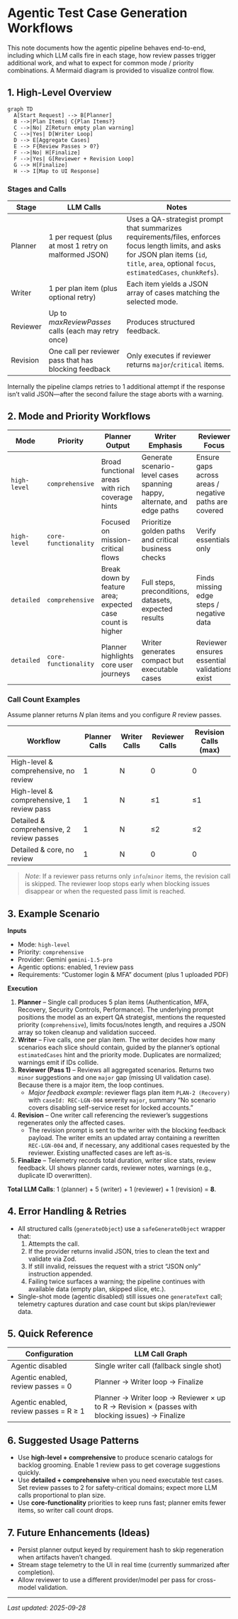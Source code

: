# Agentic Test Case Generation Workflows

This note documents how the agentic pipeline behaves end-to-end, including which LLM calls fire in each stage, how review passes trigger additional work, and what to expect for common mode / priority combinations. A Mermaid diagram is provided to visualize control flow.

## 1. High-Level Overview

```mermaid
graph TD
  A[Start Request] --> B[Planner]
  B -->|Plan Items| C{Plan Items?}
  C -->|No| Z[Return empty plan warning]
  C -->|Yes| D[Writer Loop]
  D --> E[Aggregate Cases]
  E --> F{Review Passes > 0?}
  F -->|No| H[Finalize]
  F -->|Yes| G[Reviewer + Revision Loop]
  G --> H[Finalize]
  H --> I[Map to UI Response]
```

### Stages and Calls

| Stage | LLM Calls | Notes |
|-------|-----------|-------|
| Planner | 1 per request (plus at most 1 retry on malformed JSON) | Uses a QA-strategist prompt that summarizes requirements/files, enforces focus length limits, and asks for JSON plan items (`id`, `title`, `area`, optional `focus`, `estimatedCases`, `chunkRefs`). |
| Writer | 1 per plan item (plus optional retry) | Each item yields a JSON array of cases matching the selected mode. |
| Reviewer | Up to _maxReviewPasses_ calls (each may retry once) | Produces structured feedback. |
| Revision | One call per reviewer pass that has blocking feedback | Only executes if reviewer returns `major`/`critical` items. |

Internally the pipeline clamps retries to 1 additional attempt if the response isn’t valid JSON—after the second failure the stage aborts with a warning.

## 2. Mode and Priority Workflows

| Mode | Priority | Planner Output | Writer Emphasis | Reviewer Focus |
|------|----------|----------------|-----------------|----------------|
| `high-level` | `comprehensive` | Broad functional areas with rich coverage hints | Generate scenario-level cases spanning happy, alternate, and edge paths | Ensure gaps across areas / negative paths are covered |
| `high-level` | `core-functionality` | Focused on mission-critical flows | Prioritize golden paths and critical business checks | Verify essentials only |
| `detailed` | `comprehensive` | Break down by feature area; expected case count is higher | Full steps, preconditions, datasets, expected results | Finds missing edge steps / negative data |
| `detailed` | `core-functionality` | Planner highlights core user journeys | Writer generates compact but executable cases | Reviewer ensures essential validations exist |

### Call Count Examples

Assume planner returns _N_ plan items and you configure _R_ review passes.

| Workflow | Planner Calls | Writer Calls | Reviewer Calls | Revision Calls (max) |
|----------|---------------|--------------|----------------|-----------------------|
| High-level & comprehensive, no review | 1 | N | 0 | 0 |
| High-level & comprehensive, 1 review pass | 1 | N | ≤1 | ≤1 |
| Detailed & comprehensive, 2 review passes | 1 | N | ≤2 | ≤2 |
| Detailed & core, no review | 1 | N | 0 | 0 |

> _Note_: If a reviewer pass returns only `info`/`minor` items, the revision call is skipped. The reviewer loop stops early when blocking issues disappear or when the requested pass limit is reached.

## 3. Example Scenario

**Inputs**

- Mode: `high-level`
- Priority: `comprehensive`
- Provider: Gemini `gemini-1.5-pro`
- Agentic options: enabled, 1 review pass
- Requirements: “Customer login & MFA” document (plus 1 uploaded PDF)

**Execution**

1. **Planner** – Single call produces 5 plan items (Authentication, MFA, Recovery, Security Controls, Performance). The underlying prompt positions the model as an expert QA strategist, mentions the requested priority (`comprehensive`), limits focus/notes length, and requires a JSON array so token cleanup and validation succeed.
2. **Writer** – Five calls, one per plan item. The writer decides how many scenarios each slice should contain, guided by the planner’s optional `estimatedCases` hint and the priority mode. Duplicates are normalized; warnings emit if IDs collide.
3. **Reviewer (Pass 1)** – Reviews all aggregated scenarios. Returns two `minor` suggestions and one `major` gap (missing UI validation case). Because there is a major item, the loop continues.
   - _Major feedback example_: reviewer flags plan item `PLAN-2 (Recovery)` with `caseId: REC-LGN-004` severity `major`, summary “No scenario covers disabling self-service reset for locked accounts.”
4. **Revision** – One writer call referencing the reviewer’s suggestions regenerates only the affected cases.
   - The revision prompt is sent to the writer with the blocking feedback payload. The writer emits an updated array containing a rewritten `REC-LGN-004` and, if necessary, any additional cases requested by the reviewer. Existing unaffected cases are left as-is.
5. **Finalize** – Telemetry records total duration, writer slice stats, review feedback. UI shows planner cards, reviewer notes, warnings (e.g., duplicate ID overwritten).

**Total LLM Calls**: 1 (planner) + 5 (writer) + 1 (reviewer) + 1 (revision) = **8**.

## 4. Error Handling & Retries

- All structured calls (`generateObject`) use a `safeGenerateObject` wrapper that:
  1. Attempts the call.
  2. If the provider returns invalid JSON, tries to clean the text and validate via Zod.
  3. If still invalid, reissues the request with a strict “JSON only” instruction appended.
  4. Failing twice surfaces a warning; the pipeline continues with available data (empty plan, skipped slice, etc.).
- Single-shot mode (agentic disabled) still issues one `generateText` call; telemetry captures duration and case count but skips plan/reviewer data.

## 5. Quick Reference

| Configuration | LLM Call Graph |
|---------------|----------------|
| Agentic disabled | Single writer call (fallback single shot) |
| Agentic enabled, review passes = 0 | Planner → Writer loop → Finalize |
| Agentic enabled, review passes = R ≥ 1 | Planner → Writer loop → Reviewer × up to R → Revision × (passes with blocking issues) → Finalize |

## 6. Suggested Usage Patterns

- Use **high-level + comprehensive** to produce scenario catalogs for backlog grooming. Enable 1 review pass to get coverage suggestions quickly.
- Use **detailed + comprehensive** when you need executable test cases. Set review passes to 2 for safety-critical domains; expect more LLM calls proportional to plan size.
- Use **core-functionality** priorities to keep runs fast; planner emits fewer items, so writer call count drops.

## 7. Future Enhancements (Ideas)

- Persist planner output keyed by requirement hash to skip regeneration when artifacts haven’t changed.
- Stream stage telemetry to the UI in real time (currently summarized after completion).
- Allow reviewer to use a different provider/model per pass for cross-model validation.

---

_Last updated: 2025-09-28_
